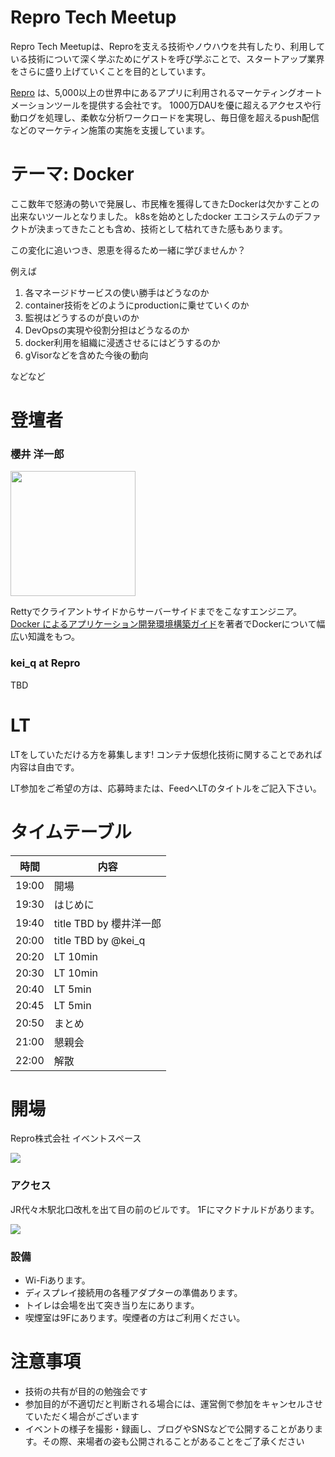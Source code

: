 # Repro Tech Meetup

Repro Tech Meetupは、Reproを支える技術やノウハウを共有したり、利用している技術について深く学ぶためにゲストを呼び学ぶことで、スタートアップ業界をさらに盛り上げていくことを目的としています。

[Repro](https://repro.io) は、5,000以上の世界中にあるアプリに利用されるマーケティングオートメーションツールを提供する会社です。
1000万DAUを優に超えるアクセスや行動ログを処理し、柔軟な分析ワークロードを実現し、毎日億を超えるpush配信などのマーケティン施策の実施を支援しています。

# テーマ: Docker

ここ数年で怒涛の勢いで発展し、市民権を獲得してきたDockerは欠かすことの出来ないツールとなりました。
k8sを始めとしたdocker エコシステムのデファクトが決まってきたことも含め、技術として枯れてきた感もあります。

この変化に追いつき、恩恵を得るため一緒に学びませんか？

例えば

1. 各マネージドサービスの使い勝手はどうなのか
1. container技術をどのようにproductionに乗せていくのか
1. 監視はどうするのが良いのか
1. DevOpsの実現や役割分担はどうなるのか
1. docker利用を組織に浸透させるにはどうするのか
1. gVisorなどを含めた今後の動向

などなど

# 登壇者

### 櫻井 洋一郎

<img src="https://scontent-nrt1-1.xx.fbcdn.net/v/t1.0-1/c194.46.572.572/s320x320/1011637_395795957199148_1857539277_n.jpg?_nc_cat=0&oh=128de92a3313aa5aa4e9055166ca5fc9&oe=5BE1C64A" width=200>

Rettyでクライアントサイドからサーバーサイドまでをこなすエンジニア。
[Docker によるアプリケーション開発環境構築ガイド](https://www.amazon.co.jp/Dockerによるアプリケーション開発環境構築ガイド-櫻井-洋一郎-ebook/dp/B07D3474QP/ref=asap_bc?ie=UTF8)を著者でDockerについて幅広い知識をもつ。

### kei_q at Repro

TBD

# LT

LTをしていただける方を募集します!
コンテナ仮想化技術に関することであれば内容は自由です。

LT参加をご希望の方は、応募時または、FeedへLTのタイトルをご記入下さい。

# タイムテーブル

時間  | 内容
---   | ---
19:00 | 開場
19:30 | はじめに
19:40 | title TBD by 櫻井洋一郎
20:00 | title TBD by @kei_q
20:20 | LT 10min
20:30 | LT 10min
20:40 | LT 5min
20:45 | LT 5min
20:50 | まとめ
21:00 | 懇親会
22:00 | 解散

# 開場

Repro株式会社 イベントスペース

![](https://github.com/reproio/repro-tech-meetup/blob/master/assets/images/repro-event-space.png?raw=true)

### アクセス

JR代々木駅北口改札を出て目の前のビルです。
1Fにマクドナルドがあります。

![](https://github.com/reproio/repro-tech-meetup/blob/master/assets/images/repro-access-1.png?raw=true)

### 設備

- Wi-Fiあります。
- ディスプレイ接続用の各種アダプターの準備あります。
- トイレは会場を出て突き当り左にあります。
- 喫煙室は9Fにあります。喫煙者の方はご利用ください。

# 注意事項

- 技術の共有が目的の勉強会です
- 参加目的が不適切だと判断される場合には、運営側で参加をキャンセルさせていただく場合がございます
- イベントの様子を撮影・録画し、ブログやSNSなどで公開することがあります。その際、来場者の姿も公開されることがあることをご了承ください

